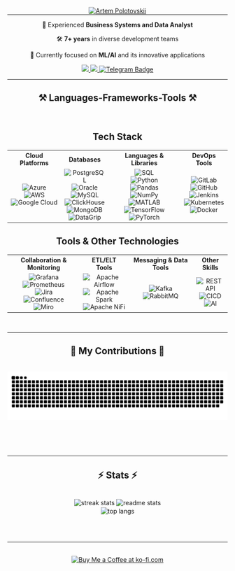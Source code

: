<p align="center" style="margin-bottom: 0;">
  <a href="https://github.com/Temashidzo">
    <img src="https://github.com/user-attachments/assets/015fafa3-30fc-41ee-96dc-f7e7207d28e5" alt="Artem Polotovskii" />
  </a>
</p>

<hr style="margin-top: 0;"/>

<div align="center">
 
 💼 Experienced **Business Systems and Data Analyst**  
 
 🛠️ **7+ years** in diverse development teams
 
 🤖 Currently focused on **ML/AI** and its innovative applications

 </div>
 
<div align="center"> 
  <a href="mailto:artem.polotovskii@gmail.com">
    <img src="https://img.shields.io/badge/Gmail-333333?style=for-the-badge&logo=gmail&logoColor=red" />
  </a>
  <a href="https://www.linkedin.com/in/artem-polotovskii-357372266/" target="_blank">
    <img src="https://img.shields.io/badge/LinkedIn-0077B5?style=for-the-badge&logo=linkedin&logoColor=white" target="_blank" />
  </a>
  <a href="https://t.me/temashidzo">
    <img src="https://img.shields.io/badge/Telegram-2CA5E0?style=for-the-badge&logo=telegram&logoColor=white" alt="Telegram Badge"/>
  </a>
</div>

 <hr/>
 
<h2 align="center">⚒️ Languages-Frameworks-Tools ⚒️</h2>
<br/>
<div align="center">
    <h2 align="center">Tech Stack</h2>

<table align="center">
  <tr>
    <th align="center">Cloud Platforms</th>
    <th align="center">Databases</th>
    <th align="center">Languages & Libraries</th>
    <th align="center">DevOps Tools</th>
  </tr>
  <tr>
    <td align="center">
      <img src="https://img.shields.io/badge/Azure-0089D6?style=for-the-badge&logo=microsoft-azure&logoColor=white" alt="Azure"/>
      <br>
      <img src="https://img.shields.io/badge/AWS-232F3E?style=for-the-badge&logo=amazon-aws&logoColor=white" alt="AWS"/>
      <br>
      <img src="https://img.shields.io/badge/Google%20Cloud-4285F4?style=for-the-badge&logo=google-cloud&logoColor=white" alt="Google Cloud"/>
    </td>
    <td align="center">
      <img src="https://img.shields.io/badge/PostgreSQL-336791?style=for-the-badge&logo=postgresql&logoColor=white" alt="PostgreSQL"/>
      <br>
      <img src="https://img.shields.io/badge/Oracle-F80000?style=for-the-badge&logo=oracle&logoColor=white" alt="Oracle"/>
      <br>
      <img src="https://img.shields.io/badge/MySQL-4479A1?style=for-the-badge&logo=mysql&logoColor=white" alt="MySQL"/>
      <br>
      <img src="https://img.shields.io/badge/ClickHouse-FFCC01?style=for-the-badge&logo=clickhouse&logoColor=black" alt="ClickHouse"/>
      <br>
      <img src="https://img.shields.io/badge/MongoDB-47A248?style=for-the-badge&logo=mongodb&logoColor=white" alt="MongoDB"/>
      <br>
      <img src="https://img.shields.io/badge/DataGrip-000000?style=for-the-badge&logo=datagrip&logoColor=white" alt="DataGrip"/>
    </td>
    <td align="center">
      <img src="https://img.shields.io/badge/SQL-4479A1?style=for-the-badge&logo=mysql&logoColor=white" alt="SQL"/>
      <br>
      <img src="https://img.shields.io/badge/Python-3776AB?style=for-the-badge&logo=python&logoColor=white" alt="Python"/>
      <br>
      <img src="https://img.shields.io/badge/Pandas-150458?style=for-the-badge&logo=pandas&logoColor=white" alt="Pandas"/>
      <br>
      <img src="https://img.shields.io/badge/NumPy-013243?style=for-the-badge&logo=numpy&logoColor=white" alt="NumPy"/>
      <br>
      <img src="https://img.shields.io/badge/MATLAB-0076A8?style=for-the-badge&logo=mathworks&logoColor=white" alt="MATLAB"/>
      <br>
      <img src="https://img.shields.io/badge/TensorFlow-FF6F00?style=for-the-badge&logo=tensorflow&logoColor=white" alt="TensorFlow"/>
      <br>
      <img src="https://img.shields.io/badge/PyTorch-EE4C2C?style=for-the-badge&logo=pytorch&logoColor=white" alt="PyTorch"/>
    </td>
    <td align="center">
      <img src="https://img.shields.io/badge/GitLab-330F63?style=for-the-badge&logo=gitlab&logoColor=white" alt="GitLab"/>
      <br>
      <img src="https://img.shields.io/badge/GitHub-181717?style=for-the-badge&logo=github&logoColor=white" alt="GitHub"/>
      <br>
      <img src="https://img.shields.io/badge/Jenkins-D24939?style=for-the-badge&logo=jenkins&logoColor=white" alt="Jenkins"/>
      <br>
      <img src="https://img.shields.io/badge/Kubernetes-326CE5?style=for-the-badge&logo=kubernetes&logoColor=white" alt="Kubernetes"/>
      <br>
      <img src="https://img.shields.io/badge/Docker-2496ED?style=for-the-badge&logo=docker&logoColor=white" alt="Docker"/>
    </td>
  </tr>
</table>

<h2 align="center">Tools & Other Technologies</h2>

<table align="center">
  <tr>
    <th align="center">Collaboration & Monitoring</th>
    <th align="center">ETL/ELT Tools</th>
    <th align="center">Messaging & Data Tools</th>
    <th align="center">Other Skills</th>
  </tr>
  <tr>
    <td align="center">
      <img src="https://img.shields.io/badge/Grafana-F46800?style=for-the-badge&logo=grafana&logoColor=white" alt="Grafana"/>
      <br>
      <img src="https://img.shields.io/badge/Prometheus-E6522C?style=for-the-badge&logo=prometheus&logoColor=white" alt="Prometheus"/>
      <br>
      <img src="https://img.shields.io/badge/Jira-0052CC?style=for-the-badge&logo=jira&logoColor=white" alt="Jira"/>
      <br>
      <img src="https://img.shields.io/badge/Confluence-172B4D?style=for-the-badge&logo=confluence&logoColor=white" alt="Confluence"/>
      <br>
      <img src="https://img.shields.io/badge/Miro-050038?style=for-the-badge&logo=miro&logoColor=white" alt="Miro"/>
    </td>
    <td align="center">
      <img src="https://img.shields.io/badge/Apache%20Airflow-017CEE?style=for-the-badge&logo=apache-airflow&logoColor=white" alt="Apache Airflow"/>
      <br>
      <img src="https://img.shields.io/badge/Apache%20Spark-E25A1C?style=for-the-badge&logo=apache-spark&logoColor=white" alt="Apache Spark"/>
      <br>
      <img src="https://img.shields.io/badge/Apache%20NiFi-000000?style=for-the-badge&logo=apache-nifi&logoColor=white" alt="Apache NiFi"/>
    </td>
    <td align="center">
      <img src="https://img.shields.io/badge/Kafka-231F20?style=for-the-badge&logo=apache-kafka&logoColor=white" alt="Kafka"/>
      <br>
      <img src="https://img.shields.io/badge/RabbitMQ-FF6600?style=for-the-badge&logo=rabbitmq&logoColor=white" alt="RabbitMQ"/>
    </td>
    <td align="center">
      <img src="https://img.shields.io/badge/REST%20API-000000?style=for-the-badge&logo=swagger&logoColor=white" alt="REST API"/>
      <br>
      <img src="https://img.shields.io/badge/CICD-000000?style=for-the-badge&logo=circleci&logoColor=white" alt="CICD"/>
      <br>
      <img src="https://img.shields.io/badge/Artificial%20Intelligence-000000?style=for-the-badge&logo=openai&logoColor=white" alt="AI"/>
    </td>
  </tr>
</table>

</div>

<br/>
<hr/>

<div align="center">
  <h2>🐍 My Contributions 🐍</h2>
  <br>
  <img alt="snake eating my contributions" src="https://raw.githubusercontent.com/salesp07/salesp07/output/github-contribution-grid-snake.svg" />
  
  <br/><br/><br/>
</div>

<hr/>

<h2 align="center">⚡ Stats ⚡</h2>
<br>
<div align=center>
  <img width=390 src="https://github-readme-streak-stats-salesp07.vercel.app/?user=salesp07&count_private=true&theme=react&border_radius=10" alt="streak stats"/>
  <img width=390 src="https://github-readme-stats-salesp07.vercel.app/api?username=salesp07&count_private=true&show_icons=true&theme=react&rank_icon=github&border_radius=10" alt="readme stats" />
  <br/>
  <img width=325 align="center" src="https://github-readme-stats-salesp07.vercel.app/api/top-langs/?username=salesp07&hide=HTML&langs_count=8&layout=compact&theme=react&border_radius=10&size_weight=0.5&count_weight=0.5&exclude_repo=github-readme-stats" alt="top langs" />
</div>

<br/><br/>

<hr/>

<br/>

<div align="center">
<a href='https://ko-fi.com/V7V4RAK9C' target='_blank'><img height='64' style='border:0px;height:64px;' src='https://storage.ko-fi.com/cdn/kofi1.png?v=3' border='0' alt='Buy Me a Coffee at ko-fi.com' /></a>
</div>

<br/>
